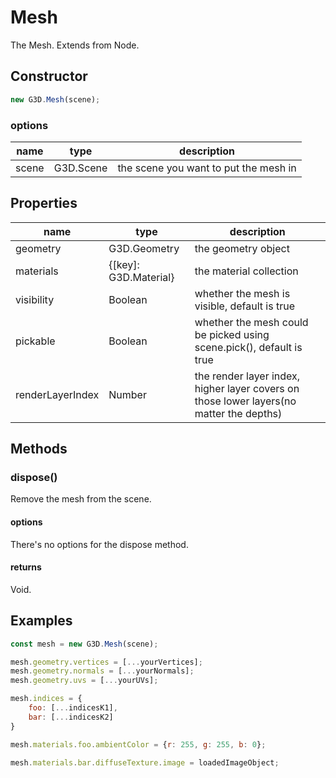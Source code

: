 # Mesh

The Mesh. Extends from Node.

## Constructor

```javascript
new G3D.Mesh(scene);
```

### options

| name  | type      | description                           |
| ----- | --------- | ------------------------------------- |
| scene | G3D.Scene | the scene you want to put the mesh in |

## Properties

| name             | type                  | description                                                                             |
| ---------------- | --------------------- | --------------------------------------------------------------------------------------- |
| geometry         | G3D.Geometry          | the geometry object                                                                     |
| materials        | {[key]: G3D.Material} | the material collection                                                                 |
| visibility       | Boolean               | whether the mesh is visible, default is true                                            |
| pickable         | Boolean               | whether the mesh could be picked using scene.pick(), default is true                    |
| renderLayerIndex | Number                | the render layer index, higher layer covers on those lower layers(no matter the depths) |

## Methods

### dispose()

Remove the mesh from the scene.

#### options

There's no options for the dispose method.

#### returns

Void.

## Examples

```javascript
const mesh = new G3D.Mesh(scene);

mesh.geometry.vertices = [...yourVertices];
mesh.geometry.normals = [...yourNormals];
mesh.geometry.uvs = [...yourUVs];

mesh.indices = {
    foo: [...indicesK1],
    bar: [...indicesK2]
}

mesh.materials.foo.ambientColor = {r: 255, g: 255, b: 0};

mesh.materials.bar.diffuseTexture.image = loadedImageObject;
```